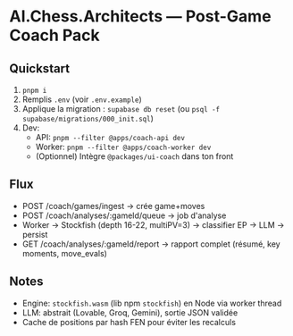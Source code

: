 # AI.Chess.Architects — Post-Game Coach Pack

## Quickstart
1) `pnpm i`
2) Remplis `.env` (voir `.env.example`)
3) Applique la migration : `supabase db reset` (ou `psql -f supabase/migrations/000_init.sql`)
4) Dev:
   - API: `pnpm --filter @apps/coach-api dev`
   - Worker: `pnpm --filter @apps/coach-worker dev`
   - (Optionnel) Intègre `@packages/ui-coach` dans ton front

## Flux
- POST /coach/games/ingest → crée game+moves
- POST /coach/analyses/:gameId/queue → job d'analyse
- Worker → Stockfish (depth 16-22, multiPV=3) → classifier EP → LLM → persist
- GET /coach/analyses/:gameId/report → rapport complet (résumé, key moments, move_evals)

## Notes
- Engine: `stockfish.wasm` (lib npm `stockfish`) en Node via worker thread
- LLM: abstrait (Lovable, Groq, Gemini), sortie JSON validée
- Cache de positions par hash FEN pour éviter les recalculs
